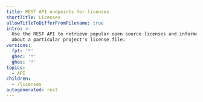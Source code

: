 ```yaml
---
title: REST API endpoints for licenses
shortTitle: Licenses
allowTitleToDifferFromFilename: true
intro: >-
  Use the REST API to retrieve popular open source licenses and information
  about a particular project's license file.
versions:
  fpt: '*'
  ghec: '*'
  ghes: '*'
topics:
  - API
children:
  - /licenses
autogenerated: rest
---
```


<!-- Content after this section is automatically generated -->
